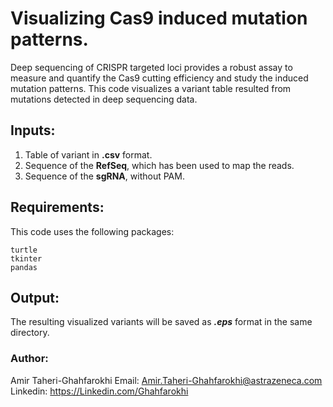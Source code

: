 # Visualizing Cas9 induced mutation patterns.
Deep sequencing of CRISPR targeted loci provides a robust assay to measure and quantify the Cas9 cutting efficiency and study the induced mutation patterns. This code visualizes a variant table resulted from mutations detected in deep sequencing data.

## Inputs:
1. Table of variant in **.csv** format.
2. Sequence of the **RefSeq**, which has been used to map the reads.
3. Sequence of the **sgRNA**, without PAM.

## Requirements:
This code uses the following packages:
 ```
 turtle
 tkinter
 pandas
 ```

## Output:
The resulting visualized variants will be saved as _**.eps**_ format in the same directory. 

### Author: 
Amir Taheri-Ghahfarokhi
Email: Amir.Taheri-Ghahfarokhi@astrazeneca.com
Linkedin: https://Linkedin.com/Ghahfarokhi
